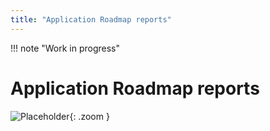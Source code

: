```yaml
---
title: "Application Roadmap reports"
---
```


!!! note "Work in progress"

# Application Roadmap reports

![Placeholder](https://dummyimage.com/800x450/eee/aaa){: .zoom }   

<!--
![](https://www.leanix.net/hubfs/roadmap-8-Col-XL.svg)
-->
